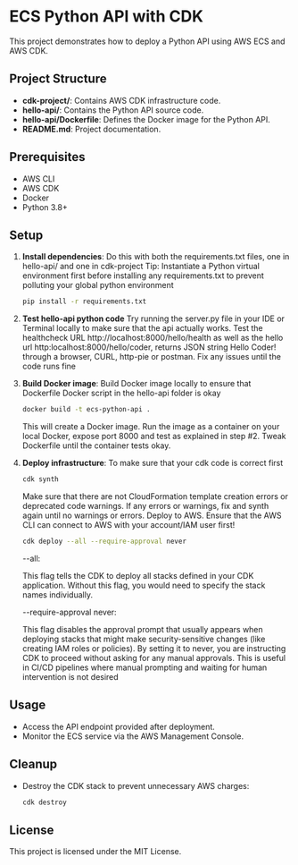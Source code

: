 # ECS Python API with CDK

This project demonstrates how to deploy a Python API using AWS ECS and AWS CDK.

## Project Structure

- **cdk-project/**: Contains AWS CDK infrastructure code.
- **hello-api/**: Contains the Python API source code.
- **hello-api/Dockerfile**: Defines the Docker image for the Python API.
- **README.md**: Project documentation.

## Prerequisites

- AWS CLI
- AWS CDK
- Docker
- Python 3.8+

## Setup

1. **Install dependencies**:
   Do this with both the requirements.txt files, one in hello-api/ and one in cdk-project
   Tip: Instantiate a Python virtual environment first before installing any requirements.txt
        to prevent polluting your global python environment
    ```bash
    pip install -r requirements.txt
    ```
2. **Test hello-api python code**
    Try running the server.py file in your IDE or Terminal locally to make sure that the api 
    actually works. Test the healthcheck URL http://localhost:8000/hello/health as well as the
    hello url http:localhost:8000/hello/coder, returns JSON string Hello Coder! through
    a browser, CURL, http-pie or postman. Fix any issues until the code runs fine
3. **Build Docker image**:
    Build Docker image locally to ensure that Dockerfile Docker script in the hello-api folder is okay
    ```bash
    docker build -t ecs-python-api .
    ```
    This will create a Docker image. Run the image as a container on your local Docker, expose port 8000
    and test as explained in step #2. Tweak Dockerfile until the container tests okay.
3. **Deploy infrastructure**:
    To make sure that your cdk code is correct first
    ```bash
    cdk synth
    ```
    Make sure that there are not CloudFormation template creation errors or deprecated code warnings.
    If any errors or warnings, fix and synth again until no warnings or errors.
    Deploy to AWS. Ensure that the AWS CLI can connect to AWS with your account/IAM user first!
    ```bash
    cdk deploy --all --require-approval never
    ```
    --all:

    This flag tells the CDK to deploy all stacks defined in your CDK application. Without this flag, you would need to specify the stack names individually.
    
    --require-approval never:

    This flag disables the approval prompt that usually appears when deploying stacks that might make security-sensitive changes (like creating IAM roles or policies). 
    By setting it to never, you are instructing CDK to proceed without asking for any manual approvals. This is useful in CI/CD pipelines where manual prompting
    and waiting for human intervention is not desired



## Usage

- Access the API endpoint provided after deployment.
- Monitor the ECS service via the AWS Management Console.

## Cleanup

- Destroy the CDK stack to prevent unnecessary AWS charges:
    ```bash
    cdk destroy
    ```

## License

This project is licensed under the MIT License.